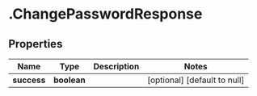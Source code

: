 # .ChangePasswordResponse

## Properties
Name | Type | Description | Notes
------------ | ------------- | ------------- | -------------
**success** | **boolean** |  | [optional] [default to null]



